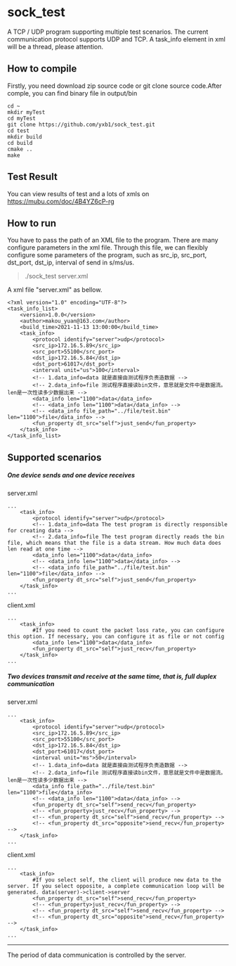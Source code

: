 # sock_test
A TCP / UDP program supporting multiple test scenarios.
The current communication protocol supports UDP and TCP. A task_info element in xml will be a thread, please attention.

## How to compile
Firstly, you need download zip source code or git clone source code.After comple, you can find binary file in output/bin
```
cd ~
mkdir myTest
cd myTest
git clone https://github.com/yxb1/sock_test.git
cd test
mkdir build
cd build
cmake ..
make
```
## Test Result
You can view results of test and a lots of xmls on https://mubu.com/doc/4B4YZ6cP-rg

## How to run
You have to pass the path of an XML file to the program. There are many configure parameters in the xml file. Through this file, we can flexibly configure some parameters of the program, such as src_ip, src_port, dst_port, dst_ip, interval of send in s/ms/us.
> ./sock_test server.xml

A xml file "server.xml" as bellow.
```
<?xml version="1.0" encoding="UTF-8"?>
<task_info_list>
	<version>1.0.0</version>
	<author>makou_yuan@163.com</author>
	<build_time>2021-11-13 13:00:00</build_time>
	<task_info>
		<protocol identify="server">udp</protocol>
		<src_ip>172.16.5.89</src_ip>
		<src_port>55100</src_port>
		<dst_ip>172.16.5.84</dst_ip>
		<dst_port>61017</dst_port>
		<interval unit="us">100</interval>
		<!-- 1.data_info=data 就是直接由测试程序负责造数据 -->
		<!-- 2.data_info=file 测试程序直接读bin文件，意思就是文件中是数据流。len是一次性读多少数据出来 -->
		<data_info len="1100">data</data_info>
		<!-- <data_info len="1100">data</data_info> -->
		<!-- <data_info file_path="../file/test.bin" len="1100">file</data_info> -->
		<fun_property dt_src="self">just_send</fun_property>
	</task_info>
</task_info_list>
```

## Supported scenarios
##### One device sends and one device receives
server.xml
```
...
	<task_info>
		<protocol identify="server">udp</protocol>
		<!-- 1.data_info=data The test program is directly responsible for creating data -->
		<!-- 2.data_info=file The test program directly reads the bin file, which means that the file is a data stream. How much data does len read at one time -->
		<data_info len="1100">data</data_info>
		<!-- <data_info len="1100">data</data_info> -->
		<!-- <data_info file_path="../file/test.bin" len="1100">file</data_info> -->
		<fun_property dt_src="self">just_send</fun_property>
	</task_info>
...
```
client.xml
```
...
	<task_info>
	    #If you need to count the packet loss rate, you can configure this option. If necessary, you can configure it as file or not config
		<data_info len="1100">data</data_info>
		<fun_property dt_src="self">just_recv</fun_property>
	</task_info>
...
```
##### Two devices transmit and receive at the same time, that is, full duplex communication
server.xml
```
...
	<task_info>
		<protocol identify="server">udp</protocol>
		<src_ip>172.16.5.89</src_ip>
		<src_port>55100</src_port>
		<dst_ip>172.16.5.84</dst_ip>
		<dst_port>61017</dst_port>
		<interval unit="ms">50</interval>
		<!-- 1.data_info=data 就是直接由测试程序负责造数据 -->
		<!-- 2.data_info=file 测试程序直接读bin文件，意思就是文件中是数据流。len是一次性读多少数据出来 -->
		<data_info file_path="../file/test.bin" len="1100">file</data_info>
		<!-- <data_info len="1100">data</data_info> -->
		<fun_property dt_src="self">send_recv</fun_property>
		<!-- <fun_property>just_recv</fun_property> -->
		<!-- <fun_property dt_src="self">send_recv</fun_property> -->
		<!-- <fun_property dt_src="opposite">send_recv</fun_property> -->
	</task_info>
...
```
client.xml
```
...
	<task_info>
	    #If you select self, the client will produce new data to the server. If you select opposite, a complete communication loop will be generated. data(server)->client->server
		<fun_property dt_src="self">send_recv</fun_property>
		<!-- <fun_property>just_recv</fun_property> -->
		<!-- <fun_property dt_src="self">send_recv</fun_property> -->
		<!-- <fun_property dt_src="opposite">send_recv</fun_property> -->
	</task_info>
...
```

---
The period of data communication is controlled by the server.
